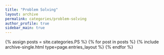 ```yaml
---
title: "Problem Solving"
layout: archive
permalink: categories/problem-solving
author_profile: true
sidebar_main: true
---
```



{% assign posts = site.categories.PS %}
{% for post in posts %} {% include archive-single.html type=page.entries_layout %} {% endfor %}